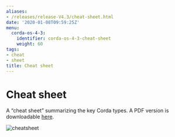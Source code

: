 ```yaml
---
aliases:
- /releases/release-V4.3/cheat-sheet.html
date: '2020-01-08T09:59:25Z'
menu:
  corda-os-4-3:
    identifier: corda-os-4-3-cheat-sheet
    weight: 60
tags:
- cheat
- sheet
title: Cheat sheet
---
```



# Cheat sheet

A “cheat sheet” summarizing the key Corda types. A PDF version is downloadable [here](/en/pdf/corda-cheat-sheet.pdf).

![cheatsheet](/en/images/cheatsheet.jpg "cheatsheet")
